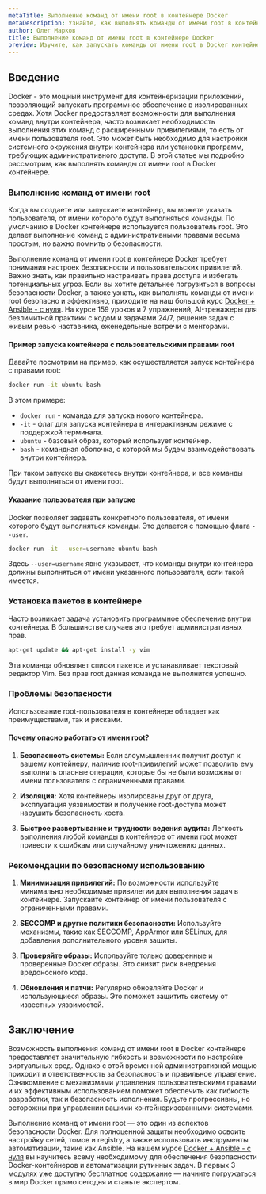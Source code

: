 ```yaml
---
metaTitle: Выполнение команд от имени root в контейнере Docker
metaDescription: Узнайте, как выполнять команды от имени root в контейнере Docker - разберитесь в настройках пользовательских привилегий и безопасности
author: Олег Марков
title: Выполнение команд от имени root в контейнере Docker
preview: Изучите, как запускать команды от имени root в Docker контейнерах - настройка привилегий, примеры и важные аспекты безопасности. Погружение в практическое применение контейнеров
---
```


## Введение

Docker - это мощный инструмент для контейнеризации приложений, позволяющий запускать программное обеспечение в изолированных средах. Хотя Docker предоставляет возможности для выполнения команд внутри контейнера, часто возникает необходимость выполнения этих команд с расширенными привилегиями, то есть от имени пользователя root. Это может быть необходимо для настройки системного окружения внутри контейнера или установки программ, требующих административного доступа. В этой статье мы подробно рассмотрим, как выполнять команды от имени root в Docker контейнере. 

### Выполнение команд от имени root

Когда вы создаете или запускаете контейнер, вы можете указать пользователя, от имени которого будут выполняться команды. По умолчанию в Docker контейнере используется пользователь root. Это делает выполнение команд с административными правами весьма простым, но важно помнить о безопасности.

Выполнение команд от имени root в контейнере Docker требует понимания настроек безопасности и пользовательских привилегий. Важно знать, как правильно настраивать права доступа и избегать потенциальных угроз. Если вы хотите детальнее погрузиться в вопросы безопасности Docker, а также узнать, как выполнять команды от имени root безопасно и эффективно, приходите на наш большой курс [Docker + Ansible - с нуля](https://purpleschool.ru/course/docker). На курсе 159 уроков и 7 упражнений, AI-тренажеры для безлимитной практики с кодом и задачами 24/7, решение задач с живым ревью наставника, еженедельные встречи с менторами.

#### Пример запуска контейнера с пользовательскими правами root

Давайте посмотрим на пример, как осуществляется запуск контейнера с правами root:

```bash
docker run -it ubuntu bash
```

В этом примере:

- `docker run` - команда для запуска нового контейнера.
- `-it` - флаг для запуска контейнера в интерактивном режиме с поддержкой терминала.
- `ubuntu` - базовый образ, который использует контейнер.
- `bash` - командная оболочка, с которой мы будем взаимодействовать внутри контейнера.

При таком запуске вы окажетесь внутри контейнера, и все команды будут выполняться от имени root. 

#### Указание пользователя при запуске

Docker позволяет задавать конкретного пользователя, от имени которого будут выполняться команды. Это делается с помощью флага `--user`.

```bash
docker run -it --user=username ubuntu bash
```

Здесь `--user=username` явно указывает, что команды внутри контейнера должны выполняться от имени указанного пользователя, если такой имеется.

### Установка пакетов в контейнере

Часто возникает задача установить программное обеспечение внутри контейнера. В большинстве случаев это требует административных прав.

```bash
apt-get update && apt-get install -y vim
```

Эта команда обновляет списки пакетов и устанавливает текстовый редактор Vim. Без прав root данная команда не выполнится успешно. 

### Проблемы безопасности

Использование root-пользователя в контейнере обладает как преимуществами, так и рисками. 

#### Почему опасно работать от имени root?

1. **Безопасность системы:** Если злоумышленник получит доступ к вашему контейнеру, наличие root-привилегий может позволить ему выполнить опасные операции, которые бы не были возможны от имени пользователя с ограниченными правами.
   
2. **Изоляция:** Хотя контейнеры изолированы друг от друга, эксплуатация уязвимостей и получение root-доступа может нарушить безопасность хоста.

3. **Быстрое развертывание и трудности ведения аудита:** Легкость выполнения любой команды в контейнере от имени root может привести к ошибкам или случайному уничтожению данных.

### Рекомендации по безопасному использованию

1. **Минимизация привилегий:** По возможности используйте минимально необходимые привилегии для выполнения задач в контейнере. Запускайте контейнер от имени пользователя с ограниченными правами.

2. **SECCOMP и другие политики безопасности:** Используйте механизмы, такие как SECCOMP, AppArmor или SELinux, для добавления дополнительного уровня защиты.

3. **Проверяйте образы:** Используйте только доверенные и проверенные Docker образы. Это снизит риск внедрения вредоносного кода.

4. **Обновления и патчи:** Регулярно обновляйте Docker и использующиеся образы. Это поможет защитить систему от известных уязвимостей.

## Заключение

Возможность выполнения команд от имени root в Docker контейнере предоставляет значительную гибкость и возможности по настройке виртуальных сред. Однако с этой временной административной мощью приходит и ответственность за безопасность и правильное управление. Ознакомление с механизмами управления пользовательскими правами и их эффективным использованием поможет обеспечить как гибкость разработки, так и безопасность исполнения. Будьте прогрессивны, но осторожны при управлении вашими контейнеризованными системами.

Выполнение команд от имени root — это один из аспектов безопасности Docker. Для полноценной защиты необходимо освоить настройку сетей, томов и registry, а также использовать инструменты автоматизации, такие как Ansible. На нашем курсе [Docker + Ansible - с нуля](https://purpleschool.ru/course/docker) вы научитесь всему необходимому для обеспечения безопасности Docker-контейнеров и автоматизации рутинных задач. В первых 3 модулях уже доступно бесплатное содержание — начните погружаться в мир Docker прямо сегодня и станьте экспертом.
